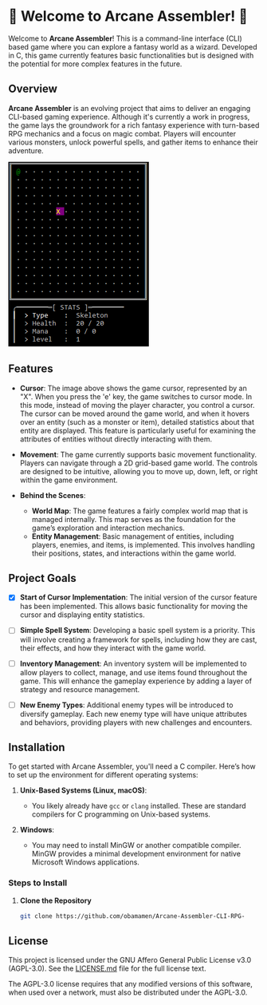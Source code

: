 # 🌟 Welcome to Arcane Assembler! 🌟

Welcome to **Arcane Assembler**! This is a command-line interface (CLI) based game where you can explore a fantasy world as a wizard. Developed in C, this game currently features basic functionalities but is designed with the potential for more complex features in the future.

## Overview

**Arcane Assembler** is an evolving project that aims to deliver an engaging CLI-based gaming experience. Although it's currently a work in progress, the game lays the groundwork for a rich fantasy experience with turn-based RPG mechanics and a focus on magic combat. Players will encounter various monsters, unlock powerful spells, and gather items to enhance their adventure.

![Project Screenshot Cursor](Showcase/ShowcaseImage1.png)

## Features

- **Cursor**: The image above shows the game cursor, represented by an "X". When you press the 'e' key, the game switches to cursor mode. In this mode, instead of moving the player character, you control a cursor. The cursor can be moved around the game world, and when it hovers over an entity (such as a monster or item), detailed statistics about that entity are displayed. This feature is particularly useful for examining the attributes of entities without directly interacting with them.
  
- **Movement**: The game currently supports basic movement functionality. Players can navigate through a 2D grid-based game world. The controls are designed to be intuitive, allowing you to move up, down, left, or right within the game environment.
  
- **Behind the Scenes**:
  - **World Map**: The game features a fairly complex world map that is managed internally. This map serves as the foundation for the game’s exploration and interaction mechanics.
  - **Entity Management**: Basic management of entities, including players, enemies, and items, is implemented. This involves handling their positions, states, and interactions within the game world.

## Project Goals

- [x] **Start of Cursor Implementation**: The initial version of the cursor feature has been implemented. This allows basic functionality for moving the cursor and displaying entity statistics.
  
- [ ] **Simple Spell System**: Developing a basic spell system is a priority. This will involve creating a framework for spells, including how they are cast, their effects, and how they interact with the game world.
  
- [ ] **Inventory Management**: An inventory system will be implemented to allow players to collect, manage, and use items found throughout the game. This will enhance the gameplay experience by adding a layer of strategy and resource management.
  
- [ ] **New Enemy Types**: Additional enemy types will be introduced to diversify gameplay. Each new enemy type will have unique attributes and behaviors, providing players with new challenges and encounters.

## Installation

To get started with Arcane Assembler, you'll need a C compiler. Here’s how to set up the environment for different operating systems:

1. **Unix-Based Systems (Linux, macOS)**:
   - You likely already have `gcc` or `clang` installed. These are standard compilers for C programming on Unix-based systems.

2. **Windows**:
   - You may need to install MinGW or another compatible compiler. MinGW provides a minimal development environment for native Microsoft Windows applications.

### Steps to Install

1. **Clone the Repository**

   ```bash
   git clone https://github.com/obamamen/Arcane-Assembler-CLI-RPG-

## License

This project is licensed under the GNU Affero General Public License v3.0 (AGPL-3.0). See the [LICENSE.md](LICENSE.md) file for the full license text.

The AGPL-3.0 license requires that any modified versions of this software, when used over a network, must also be distributed under the AGPL-3.0.
